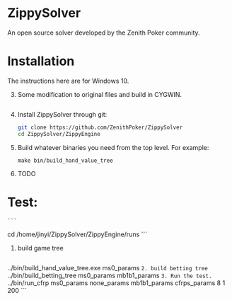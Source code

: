 # ZippySolver 

An open source solver developed by the Zenith Poker community.

# Installation

The instructions here are for Windows 10.

3. Some modification to original files and build in CYGWIN.
    ```

5.  Install ZippySolver through git:

    ```bash
    git clone https://github.com/ZenithPoker/ZippySolver
    cd ZippySolver/ZippyEngine
    ```
	
6.	Build whatever binaries you need from the top level. For example:

	```
	make bin/build_hand_value_tree
	```

7.	TODO


# Test: 

	```
cd /home/jinyi/ZippySolver/ZippyEngine/runs
	```
1. build game tree
	```
../bin/build_hand_value_tree.exe ms0_params
	```
2. build betting tree
	```
../bin/build_betting_tree ms0_params mb1b1_params
	```
3. Run the test.
	```
../bin/run_cfrp ms0_params none_params mb1b1_params cfrps_params 8 1 200
	```